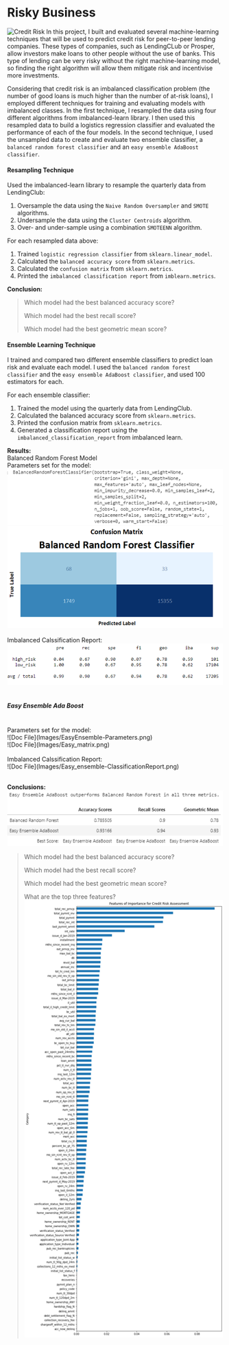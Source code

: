 # Risky Business

![Credit Risk](Images/credit-risk.jpg)
In this project, I built and evaluated several machine-learning techniques that will be used to predict credit risk for peer-to-peer lending companies. These types of companies, such as LendingCLub or Prosper, allow investors make loans to other people without the use of banks. This type of lending can be very risky without the right machine-learning model, so finding the right algorithm will allow them mitigate risk and incentivise more investments.

Considering that credit risk is an imbalanced classification problem (the number of good loans is much higher than the number of at-risk loans), I employed different techniques for training and evaluating models with imbalanced classes. In the first technique, I resampled the data using four different algorithms from imbalanced-learn library. I then used this resampled data to build a logistics regression classifier and evaluated the performance of each of the four models. In the second technique, I used the unsampled data to create and evaluate two ensemble classifier, a `balanced random forest classifier` and an `easy ensemble AdaBoost classifier`. 


#### Resampling Technique

Used the imbalanced-learn library to resample the quarterly data from LendingClub:

1. Oversample the data using the `Naive Random Oversampler` and `SMOTE` algorithms.
2. Undersample the data using the `Cluster Centroids` algorithm.
3. Over- and under-sample using a combination `SMOTEENN` algorithm.

For each resampled data above:

1. Trained `logistic regression classifier` from `sklearn.linear_model`.
2. Calculated the `balanced accuracy score` from `sklearn.metrics`.
3. Calculated the `confusion matrix` from `sklearn.metrics`.
4. Printed the `imbalanced classification report` from `imblearn.metrics`.

**Conclusion:**

> Which model had the best balanced accuracy score?
>
> Which model had the best recall score?
>
> Which model had the best geometric mean score?

#### Ensemble Learning Technique

I trained and compared two different ensemble classifiers to predict loan risk and evaluate each model. I used the `balanced random forest classifier` and the `easy ensemble AdaBoost classifier`, and used 100 estimators for each. 

For each ensemble classifier:

1. Trained the model using the quarterly data from LendingClub.
2. Calculated the balanced accuracy score from `sklearn.metrics`.
3. Printed the confusion matrix from `sklearn.metrics`.
4. Generated a classification report using the `imbalanced_classification_report` from imbalanced learn.

**Results:**
<br/> 
Balanced Random Forest Model
<br/>
Parameters set for the model:
<br/>
![Doc File](Images/Blanced_Random_Forest-Parameters.png)
<br/>
![Doc File](Images/RF_matrix.png)
<br/>
<br/>
Imbalanced Calssification Report:
<br/>
![](Images/Balanced_Random_forest_CL-ClassificationReport.png)
<br/>
<br/>
##### Easy Ensemble Ada Boost
<br/>
Parameters set for the model:
<br/>
![Doc File](Images/EasyEnsemble-Parameters.png)
<br/>
![Doc File](Images/Easy_matrix.png)
<br/>
<br/>
Imbalanced Calssification Report:
<br/>
![Doc File](Images/Easy_ensemble-ClassificationReport.png)
<br/>
<br/>

**Conclusions:**
<br/>
![Doc File](Images/Both_compared.png)

> Which model had the best balanced accuracy score?
>
> Which model had the best recall score?
>
> Which model had the best geometric mean score?
>
> What are the top three features?
![Doc File](Images/Features_table.png)
